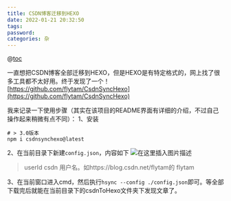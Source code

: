 ```yaml
---
title: CSDN博客迁移到HEXO
date: 2022-01-21 20:32:50
tags:
password:
categories: 杂
---
```


@[toc](CSDN博客迁移到HEXO)

一直想把CSDN博客全部迁移到HEXO，但是HEXO是有特定格式的，网上找了很多工具都不太好用。终于发现了一个！
[https://github.com/flytam/CsdnSyncHexo](https://github.com/flytam/CsdnSyncHexo)

我来记录一下使用步骤（其实在该项目的README界面有详细的介绍，不过自己操作起来稍微有点不同）：
1、安装
```shell
# > 3.0版本
npm i csdnsynchexo@latest
```
2、在当前目录下新建`config.json`，内容如下
![在这里插入图片描述](https://img-blog.csdnimg.cn/0ce2d87a11714647a9fd54828e12ed34.png)
>userId csdn 用户名。如https://blog.csdn.net/flytam的 flytam


3、在当前窗口进入cmd，然后执行`hsync --config ./config.json`即可。等全部下载完后就能在当前目录下的csdnToHexo文件夹下发现文章了。